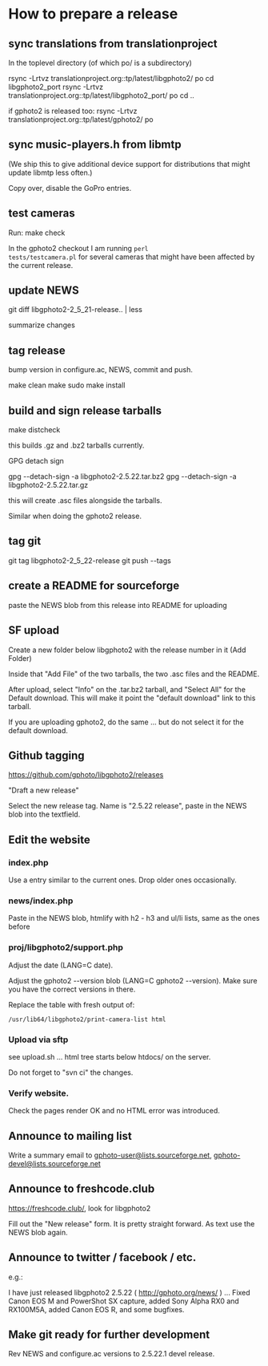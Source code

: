 # How to prepare a release

## sync translations from translationproject

   In the toplevel directory (of which po/ is a subdirectory)

   rsync -Lrtvz  translationproject.org::tp/latest/libgphoto2/  po
   cd libgphoto2\_port
   rsync -Lrtvz  translationproject.org::tp/latest/libgphoto2\_port/  po
   cd ..

   if gphoto2 is released too: 
   rsync -Lrtvz  translationproject.org::tp/latest/gphoto2/  po

## sync music-players.h from libmtp

   (We ship this to give additional device support for distributions
    that might update libmtp less often.)

   Copy over, disable the GoPro entries.

## test cameras

   Run: make check

   In the gphoto2 checkout I am running <code>perl tests/testcamera.pl</code> 
   for several cameras that might have been affected by the current release.

## update NEWS

   git diff libgphoto2-2\_5\_21-release.. | less

   summarize changes

## tag release

   bump version in configure.ac, NEWS, commit and push.

   make clean
   make
   sudo make install

## build and sign release ŧarballs

   make distcheck

   this builds .gz and .bz2 tarballs currently.

   GPG detach sign

   gpg --detach-sign -a libgphoto2-2.5.22.tar.bz2
   gpg --detach-sign -a libgphoto2-2.5.22.tar.gz

   this will create .asc files alongside the tarballs.

   Similar when doing the gphoto2 release.

## tag git

   git tag libgphoto2-2\_5\_22-release
   git push --tags

## create a README for sourceforge

   paste the NEWS blob from this release into README for uploading

## SF upload

   Create a new folder below libgphoto2 with the release number in it (Add Folder)

   Inside that "Add File" of the two tarballs, the two .asc files and the README.

   After upload, select "Info" on the .tar.bz2 tarball, and "Select All" for the Default download.
   This will make it point the "default download" link to this tarball.
 
   If you are uploading gphoto2, do the same ... but do not select it for the default download.

## Github tagging

   https://github.com/gphoto/libgphoto2/releases

   "Draft a new release"

   Select the new release tag. Name is "2.5.22 release",
   paste in the NEWS blob into the textfield.

## Edit the website

### index.php

   Use a entry similar to the current ones. Drop older ones occasionally.

### news/index.php

   Paste in the NEWS blob, htmlify with h2 - h3 and ul/li lists, same as the ones before

### proj/libgphoto2/support.php

   Adjust the date (LANG=C date).

   Adjust the gphoto2 --version blob (LANG=C gphoto2 --version). Make sure you have the correct versions in there.

   Replace the table with fresh output of:

	/usr/lib64/libgphoto2/print-camera-list html

### Upload via sftp

   see upload.sh ... html tree starts below htdocs/ on the server.

   Do not forget to "svn ci" the changes.

### Verify website.

   Check the pages render OK and no HTML error was introduced.

## Announce to mailing list

   Write a summary email to gphoto-user@lists.sourceforge.net, gphoto-devel@lists.sourceforge.net

## Announce to freshcode.club

   https://freshcode.club/, look for libgphoto2

   Fill out the "New release" form. It is pretty straight forward. As text use the NEWS blob again.

## Announce to twitter / facebook / etc.

   e.g.:

   I have just released libgphoto2 2.5.22 ( http://gphoto.org/news/  )
   ... Fixed Canon EOS M and PowerShot SX capture, added Sony Alpha RX0
   and RX100M5A, added Canon EOS R, and some bugfixes.
 
## Make git ready for further development

   Rev NEWS and configure.ac versions to 2.5.22.1 devel release.
